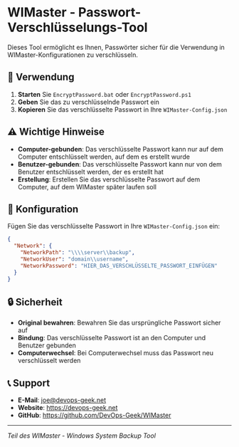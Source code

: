 # WIMaster - Passwort-Verschlüsselungs-Tool

Dieses Tool ermöglicht es Ihnen, Passwörter sicher für die Verwendung in WIMaster-Konfigurationen zu verschlüsseln.

## 🚀 Verwendung

1. **Starten** Sie `EncryptPassword.bat` oder `EncryptPassword.ps1`
2. **Geben** Sie das zu verschlüsselnde Passwort ein
3. **Kopieren** Sie das verschlüsselte Passwort in Ihre `WIMaster-Config.json`

## ⚠️ Wichtige Hinweise

- **Computer-gebunden**: Das verschlüsselte Passwort kann nur auf dem Computer entschlüsselt werden, auf dem es erstellt wurde
- **Benutzer-gebunden**: Das verschlüsselte Passwort kann nur von dem Benutzer entschlüsselt werden, der es erstellt hat  
- **Erstellung**: Erstellen Sie das verschlüsselte Passwort auf dem Computer, auf dem WIMaster später laufen soll

## 📝 Konfiguration

Fügen Sie das verschlüsselte Passwort in Ihre `WIMaster-Config.json` ein:

```json
{
  "Network": {
    "NetworkPath": "\\\\server\\backup",
    "NetworkUser": "domain\\username", 
    "NetworkPassword": "HIER_DAS_VERSCHLÜSSELTE_PASSWORT_EINFÜGEN"
  }
}
```

## 🔒 Sicherheit

- **Original bewahren**: Bewahren Sie das ursprüngliche Passwort sicher auf
- **Bindung**: Das verschlüsselte Passwort ist an den Computer und Benutzer gebunden
- **Computerwechsel**: Bei Computerwechsel muss das Passwort neu verschlüsselt werden

## 📞 Support

- **E-Mail**: joe@devops-geek.net
- **Website**: https://devops-geek.net
- **GitHub**: https://github.com/DevOps-Geek/WIMaster

---

*Teil des WIMaster - Windows System Backup Tool*
